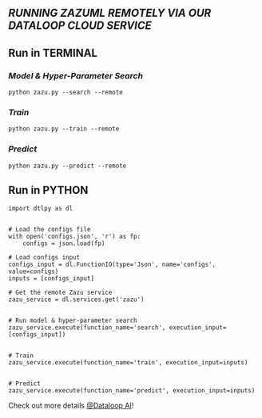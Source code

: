 ## *RUNNING ZAZUML REMOTELY VIA OUR DATALOOP CLOUD SERVICE*

## Run in TERMINAL

### *Model & Hyper-Parameter Search*
```
python zazu.py --search --remote
```
### *Train*
```
python zazu.py --train --remote
```
### *Predict*
```
python zazu.py --predict --remote
```

## Run in PYTHON
```
import dtlpy as dl


# Load the configs file
with open('configs.json', 'r') as fp:
    configs = json.load(fp)

# Load configs input
configs_input = dl.FunctionIO(type='Json', name='configs', value=configs)
inputs = [configs_input]

# Get the remote Zazu service
zazu_service = dl.services.get('zazu')


# Run model & hyper-parameter search
zazu_service.execute(function_name='search', execution_input=[configs_input])


# Train
zazu_service.execute(function_name='train', execution_input=inputs)


# Predict
zazu_service.execute(function_name='predict', execution_input=inputs)
```

Check out more details [@Dataloop AI](https://dataloop.ai/)!